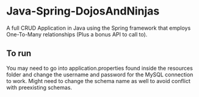 # Java-Spring-DojosAndNinjas
A full CRUD Application in Java using the Spring framework that employs One-To-Many relationships (Plus a bonus API to call to).
## To run
You may need to go into application.properties found inside the resources folder and change the username and password for the MySQL connection to work. Might need to change the schema name as well to avoid conflict with preexisting schemas.
